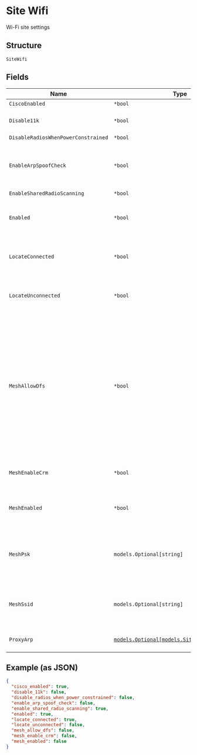 
# Site Wifi

Wi-Fi site settings

## Structure

`SiteWifi`

## Fields

| Name | Type | Tags | Description |
|  --- | --- | --- | --- |
| `CiscoEnabled` | `*bool` | Optional | **Default**: `true` |
| `Disable11k` | `*bool` | Optional | whether to disable 11k<br>**Default**: `false` |
| `DisableRadiosWhenPowerConstrained` | `*bool` | Optional | **Default**: `false` |
| `EnableArpSpoofCheck` | `*bool` | Optional | when proxy_arp is enabled, check for arp spoofing.<br>**Default**: `false` |
| `EnableSharedRadioScanning` | `*bool` | Optional | **Default**: `true` |
| `Enabled` | `*bool` | Optional | enable WIFI feature (using SUB-MAN license)<br>**Default**: `true` |
| `LocateConnected` | `*bool` | Optional | whether to locate connected clients<br>**Default**: `true` |
| `LocateUnconnected` | `*bool` | Optional | whether to locate unconnected clients<br>**Default**: `false` |
| `MeshAllowDfs` | `*bool` | Optional | whether to allow Mesh to use DFS channels. For DFS channels, Remote Mesh AP would have to do CAC when scanning for new Base AP, which is slow and will distrupt the connection. If roaming is desired, keep it disabled.<br>**Default**: `false` |
| `MeshEnableCrm` | `*bool` | Optional | used to enable/disable CRM<br>**Default**: `false` |
| `MeshEnabled` | `*bool` | Optional | whether to enable Mesh feature for the site<br>**Default**: `false` |
| `MeshPsk` | `models.Optional[string]` | Optional | optional passphrase of mesh networking, default is generated randomly |
| `MeshSsid` | `models.Optional[string]` | Optional | optional ssid of mesh networking, default is based on site_id |
| `ProxyArp` | [`models.Optional[models.SiteWifiProxyArpEnum]`](../../doc/models/site-wifi-proxy-arp-enum.md) | Optional | default / enabled / disabled |

## Example (as JSON)

```json
{
  "cisco_enabled": true,
  "disable_11k": false,
  "disable_radios_when_power_constrained": false,
  "enable_arp_spoof_check": false,
  "enable_shared_radio_scanning": true,
  "enabled": true,
  "locate_connected": true,
  "locate_unconnected": false,
  "mesh_allow_dfs": false,
  "mesh_enable_crm": false,
  "mesh_enabled": false
}
```

